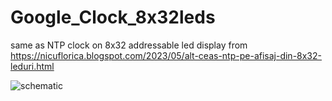 # Google_Clock_8x32leds
same as NTP clock on 8x32 addressable led display from https://nicuflorica.blogspot.com/2023/05/alt-ceas-ntp-pe-afisaj-din-8x32-leduri.html

![schematic]([https://nicuflorica.blogspot.com/2023/05/alt-ceas-ntp-pe-afisaj-din-8x32-leduri.html](https://blogger.googleusercontent.com/img/b/R29vZ2xl/AVvXsEgVDhLpJi3QhBLm2goA7uqfxdtNrnKeKLRUlEagIiQEpcxGZ5-DLTzP3RKcftgw5JrfpEWtUoRSPQyUGSJ32281E8d2BGomTP2cmnA5ozy7oTVC_u4hSA7rsdHgDciYWF-7N3CG3TE-J8wyAJH5jvt1LsF-Ly-EuwASrwsRESEoB6TEwWwpNRsiU4-BSA/s1563/NTP_clock_8x32_leds_schematic_v1.png))
